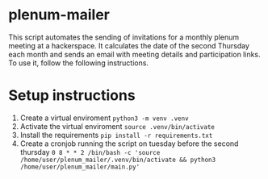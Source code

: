# plenum-mailer
This script automates the sending of invitations for a monthly plenum meeting at a hackerspace.
It calculates the date of the second Thursday each month and sends an email with meeting details and participation links.
To use it, follow the following instructions.

# Setup instructions
1. Create a virtual enviroment `python3 -m venv .venv`
2. Activate the virtual enviroment `source .venv/bin/activate`
3. Install the requirements `pip install -r requirements.txt`
4. Create a cronjob running the script on tuesday before the second thursday `0 8 * * 2 /bin/bash -c 'source /home/user/plenum_mailer/.venv/bin/activate && python3 /home/user/plenum_mailer/main.py'`
